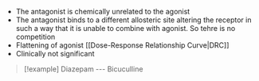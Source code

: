 - The antagonist is chemically unrelated to the agonist
- The antagonist binds to a different allosteric site altering the receptor in such a way that it is unable to combine with agonist. So tehre is no competition
- Flattening of agonist [[Dose-Response Relationship Curve|DRC]]
- Clinically not significant
>[!example]
>Diazepam --- Bicuculline

